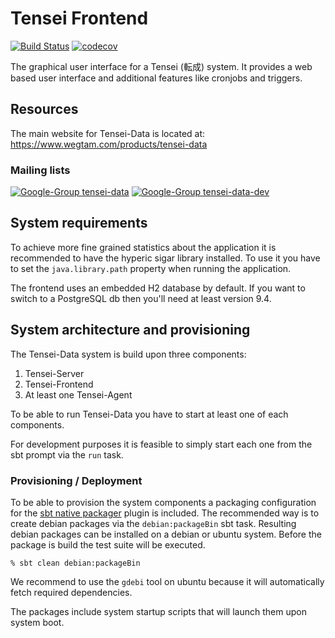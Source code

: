 # Tensei Frontend

[![Build Status](https://travis-ci.org/Tensei-Data/tensei-frontend.svg?branch=master)](https://travis-ci.org/Tensei-Data/tensei-frontend)
[![codecov](https://codecov.io/gh/Tensei-Data/tensei-frontend/branch/master/graph/badge.svg)](https://codecov.io/gh/Tensei-Data/tensei-frontend)

The graphical user interface for a Tensei (転成) system.
It provides a web based user interface and additional features like
cronjobs and triggers.

## Resources

The main website for Tensei-Data is located at: https://www.wegtam.com/products/tensei-data

### Mailing lists

[![Google-Group tensei-data](https://img.shields.io/badge/group-tensei--data-brightgreen.svg)](https://groups.google.com/forum/#!forum/tensei-data)
[![Google-Group tensei-data-dev](https://img.shields.io/badge/group-tensei--data--dev-orange.svg)](https://groups.google.com/forum/#!forum/tensei-data-dev)

## System requirements

To achieve more fine grained statistics about the application it is
recommended to have the hyperic sigar library installed. To use it you
have to set the `java.library.path` property when running the 
application.

The frontend uses an embedded H2 database by default. If you want to 
switch to a PostgreSQL db then you'll need at least version 9.4.

## System architecture and provisioning

The Tensei-Data system is build upon three components:

1. Tensei-Server
2. Tensei-Frontend
3. At least one Tensei-Agent

To be able to run Tensei-Data you have to start at least one of each components.

For development purposes it is feasible to simply start each one from the sbt prompt via the `run` task.

### Provisioning / Deployment

To be able to provision the system components a packaging configuration for the [sbt native packager](https://github.com/sbt/sbt-native-packager) plugin is included. The recommended way is to create debian packages via the `debian:packageBin` sbt task. Resulting debian packages can be installed on a debian or ubuntu system. Before the package is build the test suite will be executed.

    % sbt clean debian:packageBin

We recommend to use the `gdebi` tool on ubuntu because it will automatically fetch required dependencies.

The packages include system startup scripts that will launch them upon system boot.

